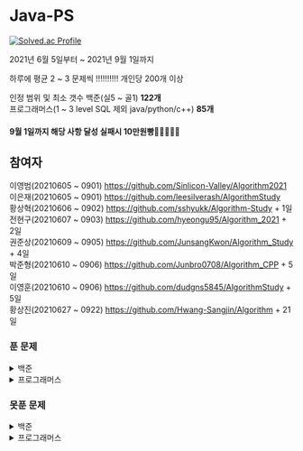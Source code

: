 # Java-PS

[![Solved.ac Profile](http://mazassumnida.wtf/api/v2/generate_badge?boj=dudqja8847)](https://solved.ac/dudqja8847/)  

2021년 6월 5일부터 ~ 2021년 9월 1일까지

하루에 평균 2 ~ 3 문제씩 ‼‼‼‼‼ 개인당 200개 이상 

인정 범위 및 최소 갯수
백준(실5 ~ 골1) **122개**  
프로그래머스(1 ~ 3 level SQL 제외 java/python/c++) **85개**  

#### 9월 1일까지 해당 사항 달성 실패시 10만원빵🤲🤲🤲🤲🤲  

## 참여자  
이영범(20210605 ~ 0901) https://github.com/Sinlicon-Valley/Algorithm2021  
이은재(20210605 ~ 0901) https://github.com/leesilverash/AlgorithmStudy  
황상혁(20210606 ~ 0902) https://github.com/sshyukk/Algorithm-Study + 1일  
전현구(20210607 ~ 0903) https://github.com/hyeongu95/Algorithm_2021 + 2일  
권준상(20210609 ~ 0905) https://github.com/JunsangKwon/Algorithm_Study + 4일  
박준형(20210610 ~ 0906) https://github.com/Junbro0708/Algorithm_CPP + 5일  
이영훈(20210610 ~ 0906) https://github.com/dudgns5845/AlgorithmStudy + 5일  
황상진(20210627 ~ 0922) https://github.com/Hwang-Sangjin/Algorithm + 21일  

### 푼 문제
<details>
    <summary>백준</summary>

| 문제 | 제목 | 유형 | 비고 |
|:------:|:------:|:------:|:------:|
|백준 1003|피보나치 함수|DP|⁉|
|백준 1010|다리 놓기|DP||
|백준 1026|보물|Sorting||
|백준 1051|숫자 정사각형|Implement, Brute Force||
|백준 1158|요세푸스 문제|Queue||
|백준 1292|쉽게 푸는 문제|Implement||
|백준 1389|케빈 베이컨의 6단계 법칙|Floyd Warshall, BFS||
|백준 1406|에디터|Stack||
|백준 1439|뒤집개|Greedy||
|백준 1461|도서관|Greedy||
|백준 1463|뒤집개|DP|💦|
|백준 1475|방번호|Implement||
|백준 1620|나는야 포켓몬 마스터 이다솜|HashMap||
|백준 1655|가운데를 말해요|Priority Queue||
|백준 1697|숨바꼭질|BFS||
|백준 1744|수 묶기|Greedy||
|백준 1753|최단경로|Dijkstra, Priority Queue||
|백준 1759|암호 만들기|Combination, Backtracking||
|백준 1874|스택 수열|Stack||
|백준 1904|01타일|DP||
|백준 1916|최소비용 구하기|Dijkstra, Priority Queue||
|백준 1926|그림|BFS||
|백준 1927|최소 힙|Priority Queue||
|백준 1931|회의실 배정|Greedy||
|백준 1946|신입사원|Greedy||
|백준 1966|프린터 Queue|Queue, Priority Queue||
|백준 1987|알파벳|DFS||
|백준 2164|카드 2|Queue||
|백준 2212|센서|Greedy||
|백준 2407|조합|Combination, DP||
|백준 2457|공주님의 정원|Greedy|💦|
|백준 2493|탑|Stack||
|백준 2577|숫자의 개수|String||
|백준 2583|영역 구하기|BFS||
|백준 2644|촌수계산|BFS||
|백준 2696|중앙값 구하기|Priority Queue||
|백준 2799|블라인드|Implement||
|백준 2839|설탕배달|DP||
|백준 2847|게임을 만든 동준이|Greedy||
|백준 2947|나무조각|Simulation||
|백준 2960|에라토스테네스의 체|Implement||
|백준 3190|뱀|Implement||
|백준 4179|불!|BFS||
|백준 4796|캠핑|Greedy||
|백준 4963|섬의 개수|BFS||
|백준 5430|AC|Implement||
|백준 5567|결혼식|Implement, Graph Search, BFS||
|백준 6593|상범 빌딩|Graph, BFS||
|백준 6603|로또|Combination, Backtracking||
|백준 7576|토마토|BFS||
|백준 7562|나이트의 이동|BFS||
|백준 7785|회사에 있는 사람|HashSet||
|백준 9184|신나는 함수 실행|DP||
|백준 9461|파도반 수열|DP||
|백준 9625|BABBA|DP||
|백준 9663|N-Queen|Backtracking|💦|
|백준 10026|적록색약|BFS||
|백준 10157|자리배정|Implement||
|백준 10807|개수 세기|Implement||
|백준 10814|나이순 Sorting|Sorting||
|백준 10816|숫자 카드2|HashMap||
|백준 10828|Stack|Stack||
|백준 10845|Queue|Queue||
|백준 10972|다음 순열|Permutation||
|백준 10973|이전 순열|Permutation||
|백준 11047|동전 0|Greedy||
|백준 11279|최대 힙|Priority Queue||
|백준 11286|절댓값 힙|Priority Queue||
|백준 11399|ATM|Greedy||
|백준 11403|경로 찾기|Floyd Warshall||
|백준 11404|플로이드|Floyd Warshall||
|백준 11501|주식|Greedy||
|백준 11651|좌표 정렬하기2|Sorting||
|백준 11724|연결 요소의 개수|BFS||
|백준 11866|요세푸스 문제 0|Queue||
|백준 14940|쉬운 최단거리|Graph, BFS||
|백준 15686|치킨 배달|Implement|👍|
|백준 13305|주유소|Greedy|💦|
|백준 15649|N과 M(1)|Backtracking||
|백준 15650|N과 M(2)|Backtracking||
|백준 15651|N과 M(3)|Backtracking||
|백준 15652|N과 M(4)|Backtracking||
|백준 15654|N과 M(5)|Backtracking||
|백준 15655|N과 M(6)|Backtracking||
|백준 15656|N과 M(7)|Backtracking||
|백준 15657|N과 M(8)|Backtracking||
|백준 15663|N과 M(9)|Backtracking||
|백준 15664|N과 M(10)|Backtracking||
|백준 15665|N과 M(11)|Backtracking||
|백준 15666|N과 M(12)|Backtracking||
|백준 15903|카드 합체 놀이|Greedy, Priority Queue||
|백준 11650|좌표 정렬하기|Sorting||
|백준 17219|비밀번호 찾기|HashMap||
|백준 17298|오큰수|Stack|💦|
|백준 18352|특정 거리의 도시 찾기|Dijkstra, BFS||

</details>

<details>
    <summary>프로그래머스</summary>

| 문제 | 제목 | 유형 | 비고 |
|:------:|:------:|:------:|:------:|
|프로그래머스|기능 개발|Stack, Queue||
|프로그래머스|다리를 지나는 트럭|Queue||
|프로그래머스|프린터|Queue||
|프로그래머스|주식가격|Stack, Queue||
|프로그래머스|K번째 수|Sorting||
|프로그래머스|포켓몬|HashSet||
|프로그래머스|크레인 인형뽑기 게임|Stack, Implement|2019 카카오 개발자 겨울 인턴십|
|프로그래머스|신규 아이디 추천|String, Implement|2021 KAKAO BLIND RECRUITMENT|
|프로그래머스|완주하지 못한 선수|HashMap||
|프로그래머스|가운데 글자 가져오기|String||
|프로그래머스|키패드 누르기|Implement|2020 카카오 인턴십|
|프로그래머스|모의고사|Brute Force, Implement||
|프로그래머스|로또의 최고 순위와 최저 순위|Implement|2021 Dev-Matching: 웹 백엔드 개발자(상반기)|
|프로그래머스|내적|Implement|월간 코드 챌린지 시즌1|
|프로그래머스|실패율|Implement, Sorting|2019 KAKAO BLIND RECRUITMENT|
|프로그래머스|2016|Implement||
|프로그래머스|두 개 뽑아서 더하기|HashSet|월간 코드 챌린지 시즌1|
|프로그래머스|비밀지도|Implement|2018 KAKAO BLIND RECRUITMENT|
|프로그래머스|진법 뒤집기|Implement|월간 코드 챌린지 시즌 1|
|프로그래머스|음양 더하기|Implement|월간 코드 챌린지 시즌 2|
|프로그래머스|예산|Greedy|Summer/Winter Coding(~2018)|
|프로그래머스|체육복|Greedy||
|프로그래머스|약수의 개수와 덧셈|Implement|월간 코드 챌린지 시즌 2|
|프로그래머스|같은 숫자는 싫어|Implement||
|프로그래머스|하샤드 수|Implement||
|프로그래머스|나누어 떨어지는 숮자 배열|Implement||
|프로그래머스|두 정수 사이의 합|Implement||
|프로그래머스|오픈채팅방|HashMap, Implement|2019 KAKAO BLIND RECRUITMENT|
|프로그래머스|다트게임|String, Implement|2018 KAKAO BLIND RECRUITMENT|
|프로그래머스|서울에서 김서방 찾기|Implement||
|프로그래머스|String 내 p와 y의 개수|Implement||
|프로그래머스|수박수박수박수박수박수?|Implement||
|프로그래머스|문자열을 정수로 바꾸기|Implement||
|프로그래머스|이상한 문자 만들기|Implement||
|프로그래머스|직사각형 별찍기|Implement||
|프로그래머스|콜라츠 추측|Implement||
|프로그래머스|x만큼 간격이 있는 n개의 숫자|Implement||
|프로그래머스|짝수와 홀수|Implement||
|프로그래머스|행렬의 덧셈|Implement||
|프로그래머스|평균 구하기|Implement||
|프로그래머스|정수 제곱근 판별|Implement||
|프로그래머스|더 맵게|Priority Queue||
|프로그래머스|게임 맵 최단거리|BFS|찾아라 프로그래밍 마에스터|
|프로그래머스|프린터|Queue, Implement||
|프로그래머스|카카오프렌즈 컬러링북|BFS|2017 카카오코드 예선|
|프로그래머스|프렌즈4블록|Implement, Brute Force|2018 KAKAO BLIND RECRUITMENT|
|프로그래머스|올바른 괄호|Stack||
|프로그래머스|땅따먹기|DP||
|프로그래머스|타겟 넘버|DFS||
|프로그래머스|카펫|Brute Force, Implement||
|프로그래머스|가장 큰 수|Greedy, Implement|
|프로그래머스|전화번호 목록|Hash||
|프로그래머스|네트워크|BFS, Graph||
|프로그래머스|짝지어 제거하기|Stack|2017 팁스타운|
|프로그래머스|메뉴 리뉴얼|HashMap, 조합|2021 KAKAO BLIND RECRUITMENT|

</details>

### 못푼 문제

<details>
    <summary>백준</summary>

| 문제 | 제목 | 유형 | 비고 |
|:------:|:------:|:------:|:------:|
|백준 2468|안전영역|BFS||
|백준 15683|감시|Simulation||

</details>
<details>
    <summary>프로그래머스</summary>

<!-- summary 아래 한칸 공백 두고 내용 삽입 -->

</details>


